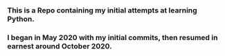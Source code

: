 ### This is a Repo containing my initial attempts at learning Python.

### I began in May 2020 with my initial commits, then resumed in earnest around October 2020.